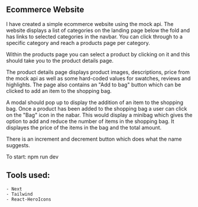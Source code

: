 ## Ecommerce Website

I have created a simple ecommerce website using the mock api. The website displays a list of categories on the landing page below the fold and has links to selected categories in the navbar. You can click through to a specific category and reach a products page per category.

Within the products page you can select a product by clicking on it and this should take you to the product details page.

The product details page displays product images, descriptions, price from the mock api as well as some hard-coded values for swatches, reviews and highlights. The page also contains an "Add to bag" button which can be clicked to add an item to the shopping bag.

A modal should pop up to display the addition of an item to the shopping bag. Once a product has been added to the shopping bag a user can click on the "Bag" icon in the nabar. This would display a minibag which gives the option to add and reduce the number of items in the shopping bag. It displayes the price of the items in the bag and the total amount.

There is an increment and decrement button which does what the name suggests.

To start: npm run dev

## Tools used:

    - Next
    - Tailwind
    - React-HeroIcons
